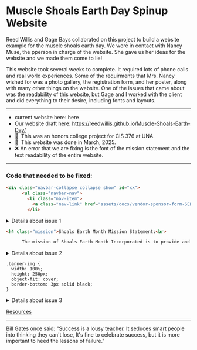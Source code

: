 Muscle Shoals Earth Day Spinup Website
=============================

Reed Willis and Gage Bays collabrated on this project to build a website example for the muscle shoals earth day. We were in contact with Nancy Muse, the pperson in charge of the website. She gave us her ideas for the website and we made them come to lie!


This website took several weeks to complete. It required lots of phone calls and real world experiences. Some of the requirments that Mrs. Nancy wished for was a photo gallery, the registration form, and her poster, along with many other things on the website. One of the issues that came about was the readability of this website, but Gage and I worked with the client and did everything to their desire, including fonts and layouts. 

--------------------------------------------

* current website here: <a target="_blank" link=https://www.shoalsearthmonth.org/>here</a>
* Our website draft here: https://reedwillis.github.io/Muscle-Shoals-Earth-Day/
* 🦭  This was an honors college project for CIS 376 at UNA.
* 📅  This website was done in March, 2025.
* ❌  An error that we are fixing is the font of the mission statement and the text readability of the entire website.

----------------------------------------------

### Code that needed to be fixed: 

```html
<div class="navbar-collapse collapse show" id="xx">
      <ul class="navbar-nav">
        <li class="nav-item">
          <a class="nav-link" href="assets/docs/vendor-sponsor-form-SEDF25.pdf" target="_blank">Be a Vender/Sponsor Form!</a>
        </li>
```
<details>
  <summary>Details about issue 1</summary>
  <p>Gage and I used the link of a screenshot of the form as the form on the website, but our proffessor, Dr. Barry Cumbie, showed us how to link the actual pdf and that is much better because it is the actual thing that we were trying to link to in the first place.</p>
</details>

```html
<h4 class="mission">Shoals Earth Month Mission Statement:<br>

      The mission of Shoals Earth Month Incorporated is to provide and support educational opportunities for individuals, families, local governments, schools, businesses, and organizations to enhance understanding of the importance and interconnectedness of all natural systems and to celebrate the beauty, biodiversity, and abundance of life on Earth.</h4>
 ```
<details>
  <summary>Details about issue 2</summary>
  <p>This is an issue that still needs to be fixed as of April 7, 2025. </p>
      <br>
      <p>The mission statement will be more readable once we get done editing the font and placement of it.</p>
</details>

```script
.banner-img {
  width: 100%;
  height: 250px;
  object-fit: cover;
  border-bottom: 3px solid black;
}
```
<details>
  <summary>Details about issue 3</summary>
  <p>The banner is set to 100% of the screen, so no matter how much you zoom in or out, the banner is constant. This really isn't an issue, but I thought it would be helpful to point out.</p>
</details>

[Resources](https://www.w3schools.com/css/css_dropdowns.asp)


----------------------------------------
Bill Gates once said: 
"Success is a lousy teacher. It seduces smart people into thinking they can't lose, It's fine to celebrate success, but it is more important to heed the lessons of failure." 




